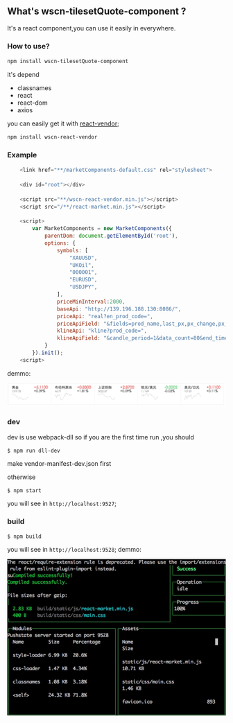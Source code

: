 ## What's wscn-tilesetQuote-component ?
It's a react component,you can use it easily in everywhere.

### How to use?
```bash
npm install wscn-tilesetQuote-component 
```

it's depend 

* classnames
* react
* react-dom
* axios

you can easily get it with [react-vendor](github.com/wscn-FED/wscn-react-vendor/);

```bash
npm install wscn-react-vendor 
```

### Example

```js
	<link href="**/marketComponents-default.css" rel="stylesheet">
	
	<div id="root"></div>
	
	<script src="**/wscn-react-vendor.min.js"></script>
	<script src="/**/react-market.min.js"></script>
	
	<script>
		var MarketComponents = new MarketComponents({
            parentDom: document.getElementById('root'),
            options: {
                symbols: [
                    "XAUUSD",
                    "UKOil",
                    "000001",
                    "EURUSD",
                    "USDJPY",
                ],
                priceMinInterval:2000,
                baseApi: "http://139.196.188.130:8086/",
                priceApi: "real?en_prod_code=",
                priceApiField: "&fields=prod_name,last_px,px_change,px_change_rate",
                klineApi: "kline?prod_code=",
                klineApiField: "&candle_period=1&data_count=80&end_time=0&fields=close_px",
            }
        }).init();
	<script>		
```
demmo:

![demo](https://github.com/wscn-FED/wscn-market-components/raw/master/images/demo.png)




### dev

dev is use webpack-dll
so if you are the first time run ,you  should 

```
$ npm run dll-dev

```
make vendor-manifest-dev.json first


otherwise

```
$ npm start

```
you will see in `http://localhost:9527`;


### build
```
$ npm build

```
you will see in `http://localhost:9528`;
demmo:

![demo](https://github.com/wscn-FED/wscn-market-components/raw/master/images/demo2.png)
